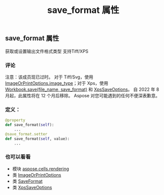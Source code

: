 ﻿---
title: save_format 属性
second_title: Aspose.Cells for Python via .NET API 参考文献
description:
type: docs
weight: 280
url: /zh/python-net/aspose.cells.rendering/imageorprintoptions/save_format/
is_root: false
---
## save_format 属性

获取或设置输出文件格式类型
支持Tiff/XPS

### 评论

注意：该成员现已过时。
对于 Tiff/Svg，使用 [ImageOrPrintOptions.image_type](/cells/zh/python-net/aspose.cells.rendering/imageorprintoptions#image_type)；对于 Xps，使用 [Workbook.save(file_name, save_format)](/cells/zh/python-net/aspose.cells/workbook/save) 和 [XpsSaveOptions](/cells/zh/python-net/aspose.cells/xpssaveoptions)。
自 2022 年 8 月起，此属性将在 12 个月后移除。
Aspose 对您可能遇到的任何不便深表歉意。
### 定义：
```python
@property
def save_format(self):
    ...
@save_format.setter
def save_format(self, value):
    ...
```

### 也可以看看
* 模块 [aspose.cells.rendering](../../)
* 类 [ImageOrPrintOptions](/cells/zh/python-net/aspose.cells.rendering/imageorprintoptions)
* 类 [SaveFormat](/cells/zh/python-net/aspose.cells/saveformat)
* 类 [XpsSaveOptions](/cells/zh/python-net/aspose.cells/xpssaveoptions)
